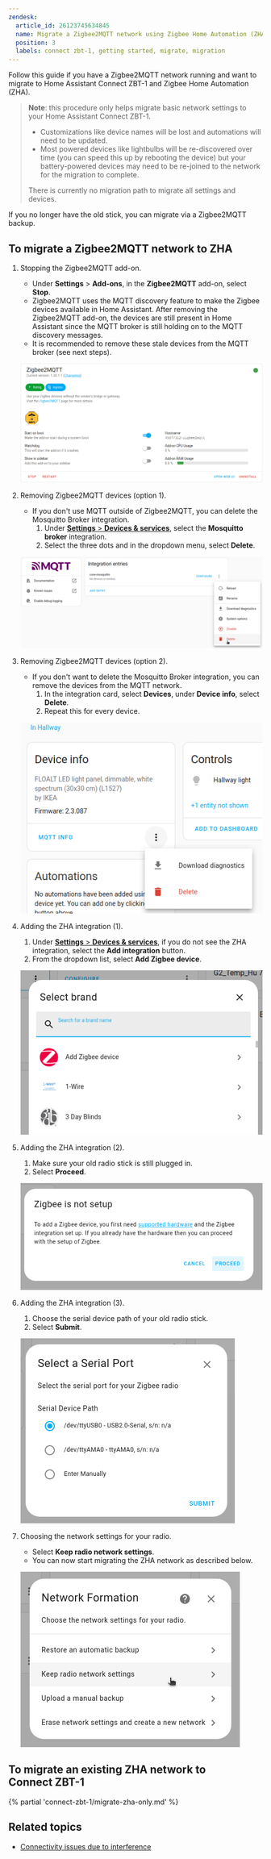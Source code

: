 ```yaml
---
zendesk:
  article_id: 26123745634845
  name: Migrate a Zigbee2MQTT network using Zigbee Home Automation (ZHA)
  position: 3
  labels: connect zbt-1, getting started, migrate, migration
---
```


Follow this guide if you have a Zigbee2MQTT network running and want to migrate to Home Assistant Connect&nbsp;ZBT-1 and Zigbee Home Automation (ZHA).

> **Note**: this procedure only helps migrate basic network settings to your Home Assistant Connect ZBT-1.
>
> - Customizations like device names will be lost and automations will need to be updated.
> - Most powered devices like lightbulbs will be re-discovered over time (you can speed this up by rebooting the device) but your battery-powered devices may need to be re-joined to the network for the migration to complete.
>
> There is currently no migration path to migrate all settings and devices.

If you no longer have the old stick, you can migrate via a Zigbee2MQTT backup.

## To migrate a Zigbee2MQTT network to ZHA

1. Stopping the Zigbee2MQTT add-on.

   - Under **Settings** > **Add-ons**, in the **Zigbee2MQTT** add-on, select **Stop**.
   - Zigbee2MQTT uses the MQTT discovery feature to make the Zigbee devices available in Home Assistant. After removing the Zigbee2MQTT add-on, the devices are still present in Home Assistant since the MQTT broker is still holding on to the MQTT discovery messages.
   - It is recommended to remove these stale devices from the MQTT broker (see next steps).

   ![Stop the Zigbee2MQTT add-on](/static/img/connect-zbt-1/z2m-delete-add-on.png)

2. Removing Zigbee2MQTT devices (option 1).

   - If you don't use MQTT outside of Zigbee2MQTT, you can delete the Mosquitto Broker integration.
     1. Under [**Settings** > **Devices & services**](https://my.home-assistant.io/redirect/integrations/), select the **Mosquitto broker** integration.
     2. Select the three dots and in the dropdown menu, select **Delete**.

   ![Remove Zigbee2MQTT devices (option 1)](/static/img/connect-zbt-1/z2m-mqq-integration-new-01.png)

3. Removing Zigbee2MQTT devices (option 2).

   - If you don't want to delete the Mosquitto Broker integration, you can remove the devices from the MQTT network.
     1. In the integration card, select **Devices**, under **Device info**, select **Delete**.
     2. Repeat this for every device.

   ![Remove Zigbee2MQTT devices (option 2)](/static/img/connect-zbt-1/z2m-mqtt-dereg-device-01.png)

4. Adding the ZHA integration (1).

   1. Under [**Settings** > **Devices & services**](https://my.home-assistant.io/redirect/integrations/), if you do not see the ZHA integration, select the **Add integration** button.
   2. From the dropdown list, select **Add Zigbee device**.

   ![Add ZHA integration (1)](/static/img/connect-zbt-1/z2m-migrate-zha-15.png)

5. Adding the ZHA integration (2).

   1. Make sure your old radio stick is still plugged in.
   2. Select **Proceed**.

   ![Add ZHA integration (2)](/static/img/connect-zbt-1/z2m-migrate-zha-13.png)

6. Adding the ZHA integration (3).

   1. Choose the serial device path of your old radio stick.
   2. Select **Submit**.

   ![Add ZHA integration (3)](/static/img/connect-zbt-1/z2m-migrate-zha-14.png)

7. Choosing the network settings for your radio.

   - Select **Keep radio network settings**.
   - You can now start migrating the ZHA network as described below.

   ![Choose the network settings for your radio](/static/img/connect-zbt-1/z2m-migrate-zha-01.png)

## To migrate an existing ZHA network to Connect&nbsp;ZBT-1

{% partial 'connect-zbt-1/migrate-zha-only.md' %}

## Related topics

- [Connectivity issues due to interference](/hc/en-us/articles/26124431414557)
